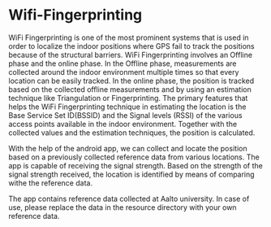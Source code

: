 # Wifi-Fingerprinting

WiFi Fingerprinting is one of the most prominent systems that is used in order to localize the indoor positions where GPS fail to track the positions because of the structural barriers. WiFi Fingerprinting involves an Offline phase and the online phase. In the Offline phase, measurements are collected around the indoor environment multiple times so that every location can be easily tracked. In the online phase, the position is tracked based on the collected offline measurements and by using an estimation technique like Triangulation or Fingerprinting. The primary features that helps the WiFi Fingerprinting technique in estimating the location is the Base Service Set ID(BSSID) and the Signal levels (RSSI) of the various access points available in the indoor environment. Together with the collected values and the estimation techniques, the position is calculated.

With the help of the android app, we can collect and locate the position based on a previously collected reference data from various locations. The app is capable of receiving the signal strength. Based on the strength of the signal strength received, the location is identified by means of comparing withe the reference data. 

The app contains reference data collected at Aalto university. In case of use, please replace the data in the resource directory with your own reference data.  
